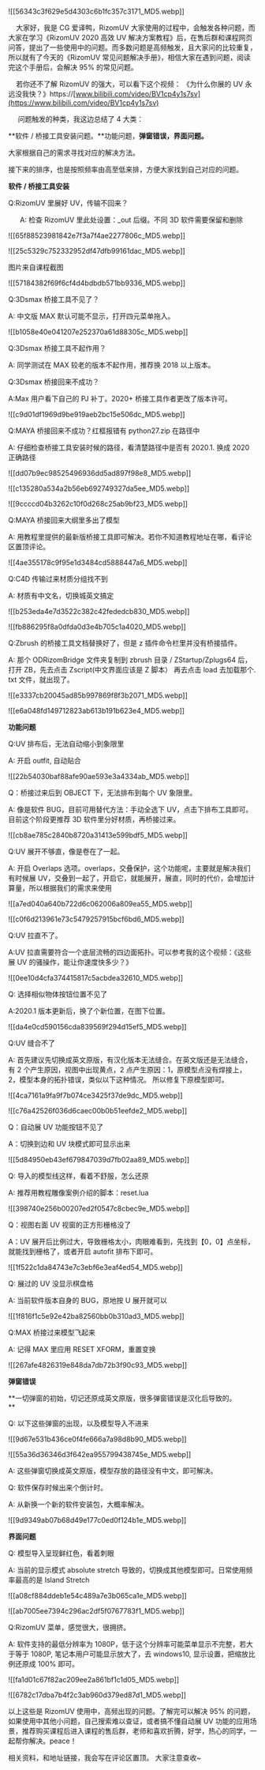 ![[56343c3f629e5d4303c6b1fc357c3171_MD5.webp]]

    大家好，我是 CG 爱译鸭，RizomUV 大家使用的过程中，会触发各种问题，而大家在学习《RizomUV 2020 高效 UV 解决方案教程》后，在售后群和课程网页问答，提出了一些使用中的问题。而多数问题是高频触发，且大家问的比较重复，所以就有了今天的《RizomUV 常见问题解决手册》，相信大家在遇到问题，阅读完这个手册后，会解决 95% 的常见问题。

    若你还不了解 RizomUV 的强大，可以看下这个视频： 《为什么你展的 UV 永远没我快？》https://[www.bilibili.com/video/BV1cp4y1s7sv](https://www.bilibili.com/video/BV1cp4y1s7sv)  

     问题触发的种类，我这边总结了 4 大类：

**软件 / 桥接工具安装问题。**功能问题，**弹窗错误，界面问题。**

大家根据自己的需求寻找对应的解决方法。

接下来的排序，也是按照频率由高至低来排，方便大家找到自己对应的问题。

**软件 / 桥接工具安装**

 Q:RizomUV 里展好 UV，传输不回来？  

      A: 检查 RizomUV 里此处设置：_out 后缀。不同 3D 软件需要保留和删除

![[65f88523981842e7f3a7f4ae2277806c_MD5.webp]]

![[25c5329c752332952df47dfb99161dac_MD5.webp]]

图片来自课程截图

![[57184382f69f6cf4d4bdbdb571bb9336_MD5.webp]]

Q:3Dsmax 桥接工具不见了？

A: 中文版 MAX 默认可能不显示，打开四元菜单拖入。

![[b1058e40e041207e252370a61d88305c_MD5.webp]]

Q:3Dsmax 桥接工具不起作用？

A: 同学测试在 MAX 较老的版本不起作用，推荐换 2018 以上版本。

Q:3Dsmax 桥接回来不成功？

A:Max 用户看下自己的 PJ 补丁。2020+ 桥接工具作者更改了版本许可。

![[c9d01df1969d9be919aeb2bc15e506dc_MD5.webp]]

Q:MAYA 桥接回来不成功？红框报错有 python27.zip 在路径中

A: 仔细检查桥接工具安装时候的路径，看清楚路径中是否有 2020.1. 换成 2020 正确路径

![[dd07b9ec98525496936dd5ad897f98e8_MD5.webp]]

![[c135280a534a2b56eb692749327da5ee_MD5.webp]]

![[9ccccd04b3262c10f0d268c25ab9bf23_MD5.webp]]

Q:MAYA 桥接回来大纲里多出了模型  

A: 用教程里提供的最新版桥接工具即可解决。若你不知道教程地址在哪，看评论区置顶评论。

![[4ae355178c9f95e1d3484cd5888447a6_MD5.webp]]

Q:C4D 传输过来材质分组找不到

A: 材质有中文名，切换城英文搞定

![[b253eda4e7d3522c382c42fededcb830_MD5.webp]]

![[fb886295f8a0dfda0d3e4b705c1a4020_MD5.webp]]

Q:Zbrush 的桥接工具文档替换好了，但是 z 插件命令栏里并没有桥接插件。

A: 那个 ODRizomBridge 文件夹复制到 zbrush 目录 / ZStartup/Zplugs64 后，打开 ZB，先去点击 Zscript(中文界面应该是 Z 脚本） 再去点击 load 去加载那个. txt 文件，就出现了。

![[e3337cb20045ad85b997869f8f3b2071_MD5.webp]]

![[e6a048fd149712823ab613b191b623e4_MD5.webp]]

**功能问题**  

Q:UV 排布后，无法自动缩小到象限里

A: 开启 outfit, 自动贴合

![[22b54030baf88afe90ae593e3a4334ab_MD5.webp]]

Q：桥接过来后到 OBJECT 下，无法排布到每个 UV 象限里。

A: 像是软件 BUG，目前可用替代方法：手动全选下 UV，点击下排布工具即可。目前这个阶段更推荐 3D 软件里分好材质，再桥接过来。

![[cb8ae785c2840b8720a31413e599bdf5_MD5.webp]]

Q:UV 展开不够直，像是卷在了一起。

A: 开启 Overlaps 选项。overlaps，交叠保护，这个功能呢，主要就是解决我们有时候展 UV，交叠到一起了，开启它，就能展开，展直，同时的代价，会增加计算量，所以根据我们的需求来使用

![[a7ed040a640b722d6c062006a809ea55_MD5.webp]]

![[c0f6d213961e73c5479257915bcf6bd6_MD5.webp]]

Q:UV 拉直不了。

A:UV 拉直需要符合一个底层流畅的四边面拓扑。可以参考我的这个视频：《这些展 UV 的骚操作，能让你速度快多少？》

![[0ee10d4cfa374415817c5acbdea32610_MD5.webp]]

Q: 选择相似物体按钮位置不见了

A:2020.1 版本更新后，换了个新位置，在图下位置。

![[da4e0cd590156cda839569f294d15ef5_MD5.webp]]

Q:UV 缝合不了

A: 首先建议先切换成英文原版，有汉化版本无法缝合。在英文版还是无法缝合，有 2 个产生原因，视图中出现黄点，2 点产生原因：1，原模型点没有焊接上，2，模型本身的拓扑错误，类似以下这种情况。 所以修复下原模型即可。

![[4ca7161a9fa9f7b074ce3425f37de9dc_MD5.webp]]

![[c76a42526f036d6caec00b0b51eefde2_MD5.webp]]

Q：自动展 UV 功能按钮不见了

A：切换到边和 UV 块模式即可显示出来

![[5d84950eb43ef679847039d7fb02aa89_MD5.webp]]

Q: 导入的模型线这样，看着不舒服，怎么还原

A: 推荐用教程雕像案例介绍的脚本：reset.lua

![[398740e256b00207ed2f0547c8cbec9e_MD5.webp]]

Q：视图右面 UV 视窗的正方形栅格没了

A：UV 展开后比例过大，导致栅格太小，肉眼难看到，先找到【0，0】点坐标，就能找到栅格了，或者开启 autofit 排布下即可。

![[1f522c1da84743e7c3ebf6e3eaf4ed54_MD5.webp]]

Q: 展过的 UV 没显示棋盘格

A: 当前软件版本自身的 BUG，原地按 U 展开就可以

![[1f816f1c5e92e42ba82560bb0b310ad3_MD5.webp]]

Q:MAX 桥接过来模型飞起来

A: 记得 MAX 里应用 RESET XFORM，重置变换

![[267afe4826319e848da7db72b3f90c93_MD5.webp]]

**弹窗错误**

**一切弹窗的初始，切记还原成英文原版，很多弹窗错误是汉化后导致的。  
**

Q: 以下这些弹窗的出现，以及模型导入不进来

![[9d67e531b436ce0f4fe666a7a98d8b90_MD5.webp]]

![[55a36d36346d3f642ea955799438745e_MD5.webp]]

A: 这些弹窗切换成英文原版，模型存放的路径没有中文，即可解决。

Q: 软件保存时候出来个倒计时。

A: 从新换一个新的软件安装包，大概率解决。

![[9d9349ab07b68d49e177c0ed0f124b1e_MD5.webp]]

**界面问题**

Q: 模型导入呈现鲜红色，看着刺眼

A: 当前的显示模式 absolute stretch 导致的，切换成其他模型即可。日常使用频率最高的是 Island Stretch

![[a08cf884ddeb1e54c489a7e3b065ca1e_MD5.webp]]

![[ab7005ee7394c296ac2df5f0767783f1_MD5.webp]]

Q:RizomUV 菜单，感觉很大，很拥挤。  

A: 软件支持的最低分辨率为 1080P，低于这个分辨率可能菜单显示不完整，若大于等于 1080P, 笔记本用户可能显示放大了，去 windows10, 显示设置，把缩放比例还原成 100% 即可。

![[fa1d01c67f82ac209ee2a861bf1c1d05_MD5.webp]]

![[6782c17dba7b4f2c3ab960d379ed87d1_MD5.webp]]

以上这些是 RizomUV 使用中，高频出现的问题。了解完可以解决 95% 的问题，如果使用中其他小问题，自己搜索难以查证，或者搞不懂自动展 UV 功能的应用场景，推荐购买课程后进入课程的售后群，老师和喜欢折腾，好学，热心的同学，一起帮你解决。peace！

相关资料，和地址链接，我会写在评论区置顶。 大家注意查收~